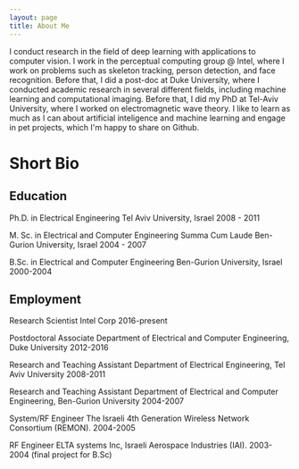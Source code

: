```yaml
---
layout: page
title: About Me
---
```


I conduct research in the field of deep learning with applications to computer vision. 
I work in the perceptual computing group @ Intel, where I work on problems such as skeleton tracking, person detection, 
and face recognition. Before that, I did a post-doc at Duke University, where I conducted academic research in several 
different fields, including machine learning and computational imaging. Before that, I did my PhD at Tel-Aviv University, 
where I worked on electromagnetic wave theory. I like to learn as much as I can about artificial inteligence and machine 
learning and engage in pet projects, which I'm happy to share on Github. 

# Short Bio

## Education 

Ph.D. in Electrical Engineering
Tel Aviv University, Israel
2008 - 2011

M. Sc. in Electrical and Computer Engineering
Summa Cum Laude
Ben-Gurion University, Israel
2004 - 2007

B.Sc. in Electrical and Computer Engineering
Ben-Gurion University, Israel
2000-2004 

## Employment 

Research Scientist
Intel Corp
2016-present

Postdoctoral Associate
Department of Electrical and Computer Engineering, Duke University
2012-2016

Research and Teaching Assistant
Department of Electrical Engineering, Tel Aviv University
2008-2011

Research and Teaching Assistant
Department of Electrical and Computer Engineering, Ben-Gurion University
2004-2007

System/RF Engineer
The Israeli 4th Generation Wireless Network Consortium (REMON).
2004-2005

RF Engineer
ELTA systems Inc, Israeli Aerospace Industries (IAI).
2003-2004 (final project for B.Sc)
